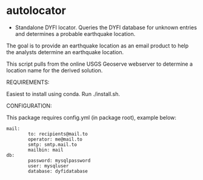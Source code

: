 # autolocator
* Standalone DYFI locator. Queries the DYFI database for unknown entries and determines a probable earthquake location.

The goal is to provide an earthquake location as an email product to help the analysts determine an earthquake location.

This script pulls from the online USGS Geoserve webserver to determine a location name for the derived solution.

REQUIREMENTS:

Easiest to install using conda. Run ./install.sh.

CONFIGURATION:

This package requires config.yml (in package root), example below:

```
mail:
        to: recipients@mail.to
        operator: me@mail.to
        smtp: smtp.mail.to
        mailbin: mail
db:
        password: mysqlpassword
        user: mysqluser
        database: dyfidatabase

```

